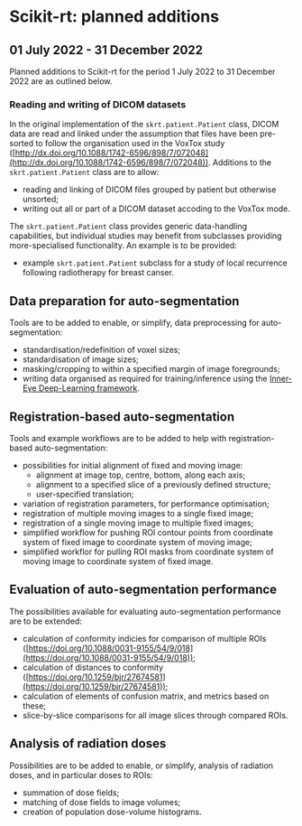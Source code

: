 # Scikit-rt: planned additions

## 01 July 2022 - 31 December 2022

Planned additions to Scikit-rt for the period 1 July 2022 to 31 December 2022
are as outlined below.

### Reading and writing of DICOM datasets

In the original implementation of the `skrt.patient.Patient` class, DICOM data
are read and linked under the assumption that files have been pre-sorted
to follow the organisation used in the VoxTox study
 ([http://dx.doi.org/10.1088/1742-6596/898/7/072048](http://dx.doi.org/10.1088/1742-6596/898/7/072048)).  Additions to the `skrt.patient.Patient` class
are to allow:
- reading and linking of DICOM files grouped by patient but otherwise
unsorted;
- writing out all or part of a DICOM dataset accoding to the VoxTox mode.

The `skrt.patient.Patient` class provides generic data-handling
capabilities, but individual studies may benefit from subclasses providing
more-specialised functionality.  An example is to be provided:
- example `skrt.patient.Patient` subclass for a study of local
recurrence following radiotherapy for breast canser.

## Data preparation for auto-segmentation

Tools are to be added to enable, or simplify, data preprocessing for
auto-segmentation:
- standardisation/redefinition of voxel sizes;
- standardisation of image sizes;
- masking/cropping to within a specified margin of image foregrounds;
- writing data organised as required for training/inference using
the [Inner-Eye Deep-Learning framework](https://innereye-deeplearning.readthedocs.io/).

## Registration-based auto-segmentation

Tools and example workflows are to be added to help with registration-based
auto-segmentation:
- possibilities for initial alignment of fixed and moving image:
  - alignment at image top, centre, bottom, along each axis;
  - alignment to a specified slice of a previously defined structure;
  - user-specified translation;
- variation of registration parameters, for performance optimisation;
- registration of multiple moving images to a single fixed image;
- registration of a single moving image to multiple fixed images;
- simplified workflow for pushing ROI contour points from coordinate system
  of fixed image to coordinate system of moving image;
- simplified workflor for pulling ROI masks from coordinate system of
  moving image to coordinate system of fixed image.

## Evaluation of auto-segmentation performance

The possibilities available for evaluating auto-segmentation performance
are to be extended:
- calculation of conformity indicies for comparison of multiple ROIs ([https://doi.org/10.1088/0031-9155/54/9/018](https://doi.org/10.1088/0031-9155/54/9/018));
- calculation of distances to conformity ([https://doi.org/10.1259/bjr/27674581](https://doi.org/10.1259/bjr/27674581));
- calculation of elements of confusion matrix, and metrics based on these;
- slice-by-slice comparisons for all image slices through compared ROIs.

## Analysis of radiation doses

Possibilities are to be added to enable, or simplify, analysis of radiation
doses, and in particular doses to ROIs:
- summation of dose fields;
- matching of dose fields to image volumes;
- creation of population dose-volume histograms.
